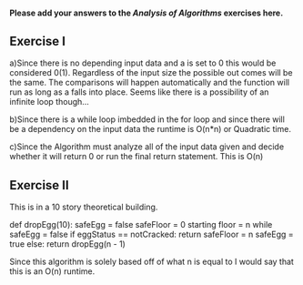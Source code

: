 #### Please add your answers to the ***Analysis of  Algorithms*** exercises here.

## Exercise I

a)Since there is no depending input data and a is set to 0 this would be considered 0(1). Regardless of the input size the possible out comes will be the same. The comparisons will happen automatically and the function will run as long as a falls into place. Seems like there is a possibility of an infinite loop though...


b)Since there is a while loop imbedded in the for loop and since there will be a dependency on the input data the runtime is O(n*n) or Quadratic time. 



c)Since the Algorithm must analyze all of the input data given and decide whether it will return 0 or run the final return statement. This is O(n)

## Exercise II

This is in a 10 story theoretical building. 

def dropEgg(10): 
safeEgg = false 
safeFloor = 0
starting floor = n
while safeEgg = false
  if eggStatus == notCracked: 
    return safeFloor = n 
    safeEgg = true
  else: 
    return dropEgg(n - 1)

Since this algorithm is solely based off of what n is equal to I would say that this is an O(n) 
runtime. 



